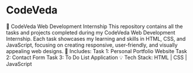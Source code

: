 # CodeVeda
🧠 CodeVeda Web Development Internship  This repository contains all the tasks and projects completed during my CodeVeda Web Development Internship. Each task showcases my learning and skills in HTML, CSS, and JavaScript, focusing on creating responsive, user-friendly, and visually appealing web designs.  📂 Includes:  Task 1: Personal Portfolio Website  Task 2: Contact Form  Task 3: To Do List Application  💡 Tech Stack: HTML | CSS | JavaScript
